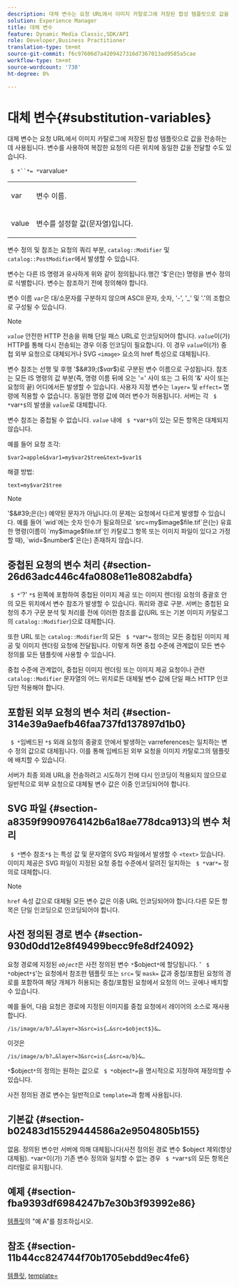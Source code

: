 ```yaml
---
description: 대체 변수는 요청 URL에서 이미지 카탈로그에 저장된 합성 템플릿으로 값을 전송하는 데 사용됩니다. 변수를 사용하여 복잡한 요청의 다른 위치에 동일한 값을 전달할 수도 있습니다.
solution: Experience Manager
title: 대체 변수
feature: Dynamic Media Classic,SDK/API
role: Developer,Business Practitioner
translation-type: tm+mt
source-git-commit: f6c97606d7a4209427316d7367013ad9585a5cae
workflow-type: tm+mt
source-wordcount: '738'
ht-degree: 0%

---
```



# 대체 변수{#substitution-variables}

대체 변수는 요청 URL에서 이미지 카탈로그에 저장된 합성 템플릿으로 값을 전송하는 데 사용됩니다. 변수를 사용하여 복잡한 요청의 다른 위치에 동일한 값을 전달할 수도 있습니다.

` $ *``*= *`varvalue`*`

<table id="simpletable_EFEC66C23CE949EFACDC415A954DF323"> 
 <tr class="strow"> 
  <td class="stentry"> <p> <span class="codeph"> <span class="varname"> var  </span> </span> </p> </td> 
  <td class="stentry"> <p>변수 이름. </p> </td> 
 </tr> 
 <tr class="strow"> 
  <td class="stentry"> <p> <span class="codeph"> <span class="varname"> value  </span> </span> </p> </td> 
  <td class="stentry"> <p>변수를 설정할 값(문자열)입니다. </p> </td> 
 </tr> 
</table>

변수 정의 및 참조는 요청의 쿼리 부분, `catalog::Modifier` 및 `catalog::PostModifier`에서 발생할 수 있습니다.

변수는 다른 IS 명령과 유사하게 위와 같이 정의됩니다.행간 &#39;$&#39;은(는) 명령을 변수 정의로 식별합니다. 변수는 참조하기 전에 정의해야 합니다.

변수 이름 *`var`*&#x200B;은 대/소문자를 구분하지 않으며 ASCII 문자, 숫자, &#39;-&#39;, &#39;_&#39; 및 &#39;.&#39;의 조합으로 구성될 수 있습니다.

>[!NOTE]
>
>*`value`* 안전한 HTTP 전송을 위해 단일 패스 URL로 인코딩되어야 합니다. *`value`*&#x200B;이(가) HTTP를 통해 다시 전송되는 경우 이중 인코딩이 필요합니다. 이 경우 *`value`*&#x200B;이(가) 중첩 외부 요청으로 대체되거나 SVG `<image>` 요소의 href 특성으로 대체됩니다.

변수 참조는 선행 및 후행 &#39;$&#39;($*var*$)로 구분된 변수 이름으로 구성됩니다. 참조는 모든 IS 명령의 값 부분(즉, 명령 이름 뒤에 오는 &#39;=&#39; 사이 또는 그 뒤의 &#39;&amp;&#39; 사이 또는 요청의 끝) 어디에서든 발생할 수 있습니다. 사용자 지정 변수는 `layer=` 및 `effect=` 명령에 적용할 수 없습니다. 동일한 명령 값에 여러 변수가 허용됩니다. 서버는 각 ` $ *`var`*$`의 발생을 *`value`*&#x200B;로 대체합니다.

변수 참조는 중첩될 수 없습니다. *`value`* 내에 ` $ *`var`*$`이 있는 모든 항목은 대체되지 않습니다.

예를 들어 요청 조각:

`$var2=apple&$var1=my$var2$tree&text=$var1$`

해결 방법:

`text=my$var2$tree`

>[!NOTE]
>
>&#39;$&#39;은(는) 예약된 문자가 아닙니다.이 문제는 요청에서 다르게 발생할 수 있습니다. 예를 들어 `wid`에는 숫자 인수가 필요하므로 `src=my$image$file.tif`은(는) 유효한 명령(이름이 `my$image$file.tif`인 카탈로그 항목 또는 이미지 파일이 있다고 가정할 때), `wid=$number$`은(는) 존재하지 않습니다.

## 중첩된 요청의 변수 처리 {#section-26d63adc446c4fa0808e11e8082abdfa}

` $ *`&#39;?&#39; `*$` 왼쪽에 포함하여 중첩된 이미지 제공 또는 이미지 렌더링 요청의 중괄호 안의 모든 위치에서 변수 참조가 발생할 수 있습니다. 쿼리와 경로 구분. 서버는 중첩된 요청의 추가 구문 분석 및 처리를 전에 이러한 참조를 값(URL 또는 기본 이미지 카탈로그의 `catalog::Modifier`)으로 대체합니다.

또한 URL 또는 `catalog::Modifier`의 모든 ` $ *`var`*=` 정의는 모든 중첩된 이미지 제공 및 이미지 렌더링 요청에 전달됩니다. 이렇게 하면 중첩 수준에 관계없이 모든 변수 정의를 모든 템플릿에 사용할 수 있습니다.

중첩 수준에 관계없이, 중첩된 이미지 렌더링 또는 이미지 제공 요청이나 관련 `catalog::Modifier` 문자열의 어느 위치로든 대체될 변수 값에 단일 패스 HTTP 인코딩만 적용해야 합니다.

## 포함된 외부 요청의 변수 처리 {#section-314e39a9aefb46faa737fd137897d1b0}

` $ *`임베드된 `*$` 외래 요청의 중괄호 안에서 발생하는 varreferences는 일치하는 변수 정의 값으로 대체됩니다. 이를 통해 임베드된 외부 요청을 이미지 카탈로그의 템플릿에 배치할 수 있습니다.

서버가 최종 외래 URL을 전송하려고 시도하기 전에 다시 인코딩이 적용되지 않으므로 일반적으로 외부 요청으로 대체될 변수 값은 이중 인코딩되어야 합니다.

## SVG 파일 {#section-a8359f9909764142b6a18ae778dca913}의 변수 처리

` $ *`변수 참조`*$` 는 특성 값 및 문자열의 SVG 파일에서 발생할 수  `<text>` 있습니다. 이미지 제공은 SVG 파일이 지정된 요청 중첩 수준에서 알려진 일치하는 ` $ *`var`*=` 정의로 대체합니다.

>[!NOTE]
>
>`href` 속성 값으로 대체될 모든 변수 값은 이중 URL 인코딩되어야 합니다.다른 모든 항목은 단일 인코딩으로 인코딩되어야 합니다.

## 사전 정의된 경로 변수 {#section-930d0dd12e8f49499becc9fe8df24092}

요청 경로에 지정된 *`object`*&#x200B;은 사전 정의된 변수 `*`$object`*`에 할당됩니다. &#39; ` $ *`object`*$`&#39;는 요청에서 참조한 템플릿 또는 `src=` 및 `mask=` 값과 중첩/포함된 요청의 경로를 포함하여 해당 개체가 허용되는 중첩/포함된 요청에서 요청의 어느 곳에나 배치할 수 있습니다.

예를 들어, 다음 요청은 경로에 지정된 이미지를 중첩 요청에서 레이어의 소스로 재사용합니다.

`/is/image/a/b?…&layer=3&src=is{…&src=$object$}&…`

이것은

`/is/image/a/b?…&layer=3&src=is{…&src=a/b}&…`

`*`$object`*`의 정의는 원하는 값으로 ` $ *`object`*=`을 명시적으로 지정하여 재정의할 수 있습니다.

사전 정의된 경로 변수는 일반적으로 `template=`과 함께 사용됩니다.

## 기본값 {#section-b02483d15529444586a2e9504805b155}

없음. 정의된 변수만 서버에 의해 대체됩니다(사전 정의된 경로 변수 $object 제외(항상 대체됨). `*`var`*`이(가) 기존 변수 정의와 일치할 수 없는 경우 ` $ *`var`*$`의 모든 항목은 리터럴로 유지됩니다.

## 예제 {#section-fba9393df6984247b7e30b3f93992e86}

[템플릿](../../../../../is-api/http-ref/image-serving-api-ref/c-http-protocol-reference/c-templates/c-templates.md#concept-3cd2d2adae0e41b2979b9640244d4d3e)의 &quot;예 A&quot;를 참조하십시오.

## 참조 {#section-11b44cc824744f70b1705ebdd9ec4fe6}

[템플릿](../../../../../is-api/http-ref/image-serving-api-ref/c-http-protocol-reference/c-templates/c-templates.md#concept-3cd2d2adae0e41b2979b9640244d4d3e),  [template=](../../../../../is-api/http-ref/image-serving-api-ref/c-http-protocol-reference/c-command-reference/r-template.md#reference-3beccaa462a64bf0ba867e5c8fd0bd14)
